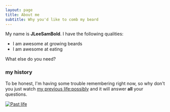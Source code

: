 ```yaml
---
layout: page
title: About me
subtitle: Why you'd like to comb my beard
---
```


My name is **JLeeSamBold**. I have the following qualities:

- I am awesome at growing beards
- I am awesome at eating

What else do you need?

### my history

To be honest, I'm having some trouble remembering right now, so why don't you just watch [my previous life:possibly](https://www.youtube.com/watch?v=QUbJYz_6fSk) and it will answer **all** your questions.


[![Past life](http://img.youtube.com/vi/QUbJYz_6fSk/0.jpg)](http://www.youtube.com/watch?v=QUbJYz_6fSk "Sammy Lee Past Life")